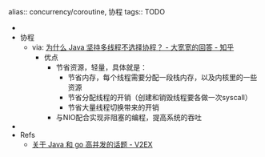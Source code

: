 alias:: concurrency/coroutine, 协程
tags:: TODO

-
- 协程
  - via: [为什么 Java 坚持多线程不选择协程？ - 大宽宽的回答 - 知乎](https://www.zhihu.com/question/332042250/answer/734115120)
    - 优点
      - 节省资源，轻量，具体就是：
        - 节省内存，每个线程需要分配一段栈内存，以及内核里的一些资源
        - 节省分配线程的开销（创建和销毁线程要各做一次syscall）
        - 节省大量线程切换带来的开销
      - 与NIO配合实现非阻塞的编程，提高系统的吞吐
-
- Refs
  - [关于 Java 和 go 高并发的话题 - V2EX](https://www.v2ex.com/t/791169)